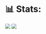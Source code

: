 # 📊 Stats: 
![](https://github-readme-stats.vercel.app/api?username=lqthanh&theme=github_dark&show_icons=true&hide_border=false&rank_icon=percentile&include_all_commits=false&count_private=false)
![](https://github-readme-stats.vercel.app/api/top-langs/?username=lqthanh&theme=github_dark&hide_border=false&layout=compact)
<!--https://github.com/anuraghazra/github-readme-stats-->
